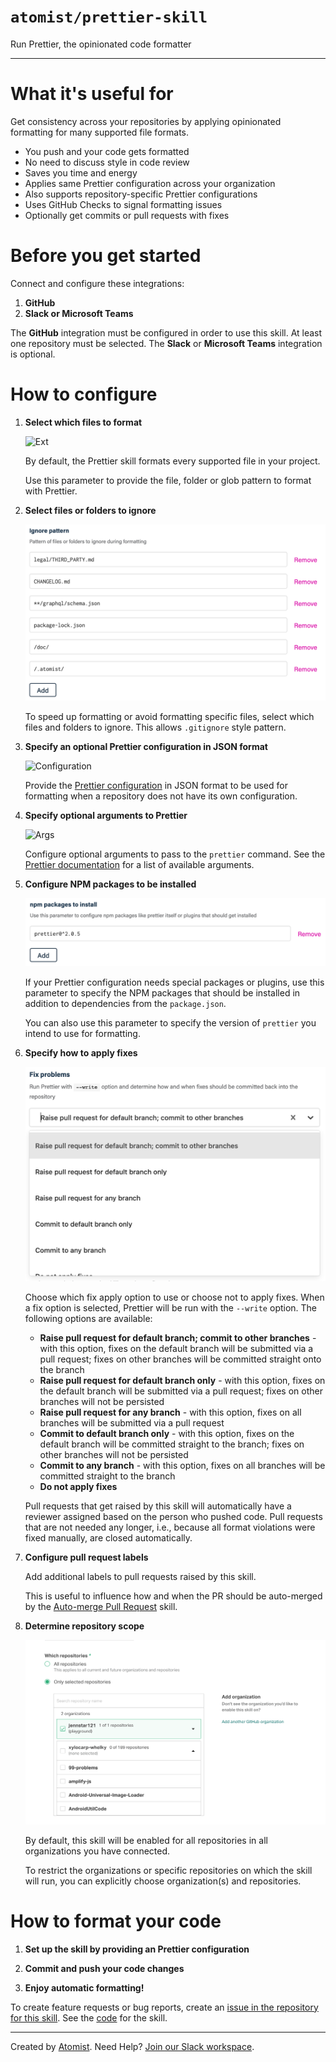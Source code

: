 # `atomist/prettier-skill`
       
<!---atomist-skill-description:start--->

Run Prettier, the opinionated code formatter

<!---atomist-skill-description:end--->

---

<!---atomist-skill-readme:start---> 

# What it's useful for

Get consistency across your repositories by applying opinionated formatting for 
many supported file formats.

* You push and your code gets formatted
* No need to discuss style in code review
* Saves you time and energy 
* Applies same Prettier configuration across your organization
* Also supports repository-specific Prettier configurations
* Uses GitHub Checks to signal formatting issues
* Optionally get commits or pull requests with fixes

# Before you get started

Connect and configure these integrations:

1. **GitHub**
1. **Slack or Microsoft Teams** 

The **GitHub** integration must be configured in order to use this skill. At
least one repository must be selected. The **Slack** or **Microsoft Teams**
integration is optional.

# How to configure

1. **Select which files to format**
    
    ![Ext](docs/images/ext.png)

    By default, the Prettier skill formats every supported file in your project.
    
    Use this parameter to provide the file, folder or glob pattern to format with
    Prettier.
    
1. **Select files or folders to ignore**

    ![Ignore](docs/images/ignore.png)

    To speed up formatting or avoid formatting specific files, select which files 
    and folders to ignore. This allows `.gitignore` style pattern. 

1. **Specify an optional Prettier configuration in JSON format**

    ![Configuration](docs/images/config.png)

    Provide the [Prettier configuration](https://prettier.io/docs/en/configuration.html#basic-configuration)
    in JSON format to be used for formatting when a repository 
    does not have its own configuration.
   
1. **Specify optional arguments to Prettier**

    ![Args](docs/images/args.png)

    Configure optional arguments to pass to the `prettier`
    command. See the [Prettier documentation](https://prettier.io/docs/en/cli.html)
    for a list of available arguments. 

1. **Configure NPM packages to be installed**

    ![Package](docs/images/packages.png)

    If your Prettier configuration needs special packages or plugins, use
    this parameter to specify the NPM packages that should be installed in
    addition to dependencies from the `package.json`.
    
    You can also use this parameter to specify the version of `prettier`
    you intend to use for formatting.    

1. **Specify how to apply fixes** 

    ![Fix](docs/images/fix.png)

    Choose which fix apply option to use or choose not to apply fixes. 
    When a fix option is selected, Prettier will be run with the `--write` option. 
    The following options are available:
    
    * **Raise pull request for default branch; commit to other branches** - with this
    option, fixes on the default branch will be submitted via 
    a pull request; fixes on other branches will be committed straight 
    onto the branch
    * **Raise pull request for default branch only** - with this option, fixes on
    the default branch will be submitted via a pull
    request; fixes on other branches will not be persisted 
    * **Raise pull request for any branch** - with this option, fixes on
    all branches will be submitted via a pull request  
    * **Commit to default branch only** - with this option, fixes on the
    default branch will be committed straight to the branch; fixes on
    other branches will not be persisted
    * **Commit to any branch** - with this option, fixes on all branches will
    be committed straight to the branch
    * **Do not apply fixes** 
    
    Pull requests that get raised by this skill will automatically have a reviewer
    assigned based on the person who pushed code. Pull requests that are not
    needed any longer, i.e., because all format violations were fixed manually, are
    closed automatically.
    
1. **Configure pull request labels**

    Add additional labels to pull requests raised by this skill. 
    
    This is useful to influence how and when the PR should be auto-merged by the 
    [Auto-merge Pull Request](https://go.atomist.com/catalog/skills/atomist/github-auto-merge-skill)
    skill.          

1. **Determine repository scope**
   
   ![Repository filter](docs/images/repo-filter.png)
   
   By default, this skill will be enabled for all repositories in all
   organizations you have connected.
   
   To restrict the organizations or specific repositories on which the skill
   will run, you can explicitly choose organization(s) and repositories. 

# How to format your code

1. **Set up the skill by providing an Prettier configuration**

1. **Commit and push your code changes** 

1. **Enjoy automatic formatting!**

To create feature requests or bug reports, create an [issue in the repository for this skill](https://github.com/atomist-skills/prettier-skill/issues). 
See the [code](https://github.com/atomist-skills/prettier-skill) for the skill.

<!---atomist-skill-readme:end--->

---

Created by [Atomist][atomist].
Need Help?  [Join our Slack workspace][slack].

[atomist]: https://atomist.com/ (Atomist - How Teams Deliver Software)
[slack]: https://join.atomist.com/ (Atomist Community Slack) 
  
  
  
  
                
